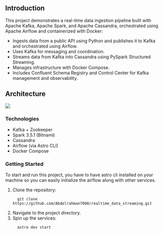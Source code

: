 <h2>Introduction</h2>
This project demonstrates a real-time data ingestion pipeline built with Apache Kafka, Apache Spark, and Apache Cassandra, orchestrated using Apache Airflow and containerized with Docker:
<ul>
<li>Ingests data from a public API using Python and publishes it to Kafka and orchestrated using Airflow.</li>
<li>Uses Kafka for messaging and coordination.</li>
<li>Streams data from Kafka into Cassandra using PySpark Structured Streaming.</li>
<li>Manages infrastructure with Docker Compose.</li>
<li>Includes Confluent Schema Registry and Control Center for Kafka management and observability.</li>
</ul>

<h2>Architecture</h2>
<img src='https://github.com/user-attachments/assets/57948f93-7edc-4605-850a-7088130decdb'>

<h3>Technologies</h3>
<ul>
  <li>Kafka + Zookeeper</li>
  <li>Spark 3.5.1 (Bitnami)</li>
  <li>Cassandra</li>
  <li>Airflow (via Astro CLI)</li>
  <li>Docker Compose</li>
</ul>

<h3>Getting Started</h3>
To start and run this project, you have to have astro cli installed on your machine so you can easily initialize the airflow along with other services.
<ol>
  <li>Clone the repository:</li>
  
      git clone https://github.com/Abdelrahman7000/realtime_data_streaming.git
  
  <li> Navigate to the project directory.</li>
  <li>Spin up the services:</li>
  
      astro dev start
</ol>
